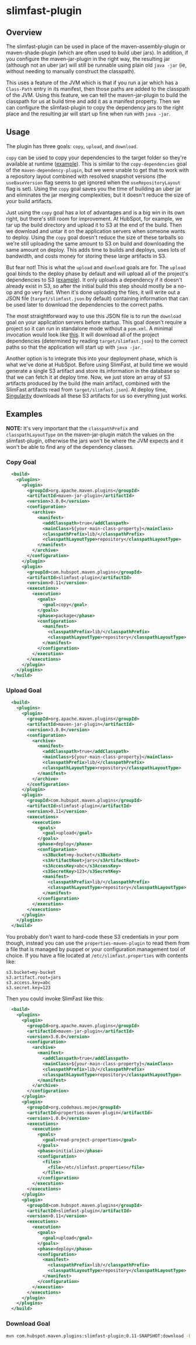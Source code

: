 # slimfast-plugin

## Overview ##

The slimfast-plugin can be used in place of the maven-assembly-plugin or maven-shade-plugin (which are often used to build 
uber jars). In addition, if you configure the maven-jar-plugin in the right way, the resulting jar (although not an uber jar)
will still be runnable using plain old `java -jar` (ie, without needing to manually construct the classpath). 

This uses a feature of the JVM which is that if you run a jar which has a `Class-Path` entry in its manifest, then those 
paths are added to the classpath of the JVM. Using this feature, we can tell the maven-jar-plugin to build the classpath 
for us at build time and add it as a manifest property. Then we can configure the slimfast-plugin to copy the dependency 
jars to the right place and the resulting jar will start up fine when run with `java -jar`.

## Usage ##

The plugin has three goals: `copy`, `upload`, and `download`. 

`copy` can be used to copy your dependencies to the target folder so they're available at runtime ([example](#copy-goal)).
This is similar to the `copy-dependencies` goal of the `maven-dependency-plugin`, but we were unable to get that to work 
with a repository layout combined with resolved snapshot versions (the `useBaseVersion` flag seems to get ignored when the
`useRepositoryLayout` flag is set). Using the `copy` goal saves you the time of building an uber jar and eliminates the jar 
merging complexities, but it doesn't reduce the size of your build artifacts.

Just using the `copy` goal has a lot of advantages and is a big win in its own right, but there's still room for improvement.
At HubSpot, for example, we tar up the build directory and upload it to S3 at the end of the build. Then we download and 
untar it on the application servers when someone wants to deploy. Using the `copy` goal doesn't reduce the size of these 
tarballs so we're still uploading the same amount to S3 on build and downloading the same amount on deploy. This adds 
time to builds and deploys, uses lots of bandwidth, and costs money for storing these large artifacts in S3. 

But fear not! This is what the `upload` and `download` goals are for. The `upload` goal binds to the deploy phase by default
and will upload all of the project's dependencies to S3 ([example](#upload-goal)). It only uploads a dependency if it doesn't 
already exist in S3, so after the initial build this step should mostly be a no-op and go very fast. When it's done uploading 
the files, it will write out a JSON file (`target/slimfast.json` by default) containing information that can be used later to 
download the dependencies to the correct paths.

The most straightforward way to use this JSON file is to run the `download` goal on your application servers before startup. 
This goal doesn't require a project so it can run in standalone mode without a `pom.xml`. A minimal invocation would look 
like [this](#download-goal). It will download all of the project dependencies (determined by reading `target/slimfast.json`) 
to the correct paths so that the application will start up with `java -jar`.

Another option is to integrate this into your deployment phase, which is what we've done at HubSpot. Before using SlimFast,
at build time we would generate a single S3 artifact and store its information in the database so that we can fetch it at deploy
time. Now, we just store an array of S3 artifacts produced by the build (the main artifact, combined with the SlimFast artifacts
read from `target/slimfast.json`). At deploy time, [Singularity](https://github.com/HubSpot/Singularity) downloads all these S3
artifacts for us so everything just works.

## Examples ##

**NOTE:** It's very important that the `classpathPrefix` and ` classpathLayoutType` on the maven-jar-plugin match 
the values on the slimfast-plugin, otherwise the jars won't be where the JVM expects and it won't be able 
to find any of the dependency classes.

### Copy Goal ###

```xml
  <build>
    <plugins>
      <plugin>
        <groupId>org.apache.maven.plugins</groupId>
        <artifactId>maven-jar-plugin</artifactId>
        <version>3.0.0</version>
        <configuration>
          <archive>
            <manifest>
              <addClasspath>true</addClasspath>
              <mainClass>${your-main-class-property}</mainClass>
              <classpathPrefix>lib/</classpathPrefix>
              <classpathLayoutType>repository</classpathLayoutType>
            </manifest>
          </archive>
        </configuration>
      </plugin>
      <plugin>
        <groupId>com.hubspot.maven.plugins</groupId>
        <artifactId>slimfast-plugin</artifactId>
        <version>0.11</version>
        <executions>
          <execution>
            <goals>
              <goal>copy</goal>
            </goals>
            <phase>package</phase>
            <configuration>
              <manifest>
                <classpathPrefix>lib/</classpathPrefix>
                <classpathLayoutType>repository</classpathLayoutType>
              </manifest>
            </configuration>
          </execution>
        </executions>
      </plugin>
    </plugins>
  </build>
```

### Upload Goal ###

```xml
  <build>
    <plugins>
      <plugin>
        <groupId>org.apache.maven.plugins</groupId>
        <artifactId>maven-jar-plugin</artifactId>
        <version>3.0.0</version>
        <configuration>
          <archive>
            <manifest>
              <addClasspath>true</addClasspath>
              <mainClass>${your-main-class-property}</mainClass>
              <classpathPrefix>lib/</classpathPrefix>
              <classpathLayoutType>repository</classpathLayoutType>
            </manifest>
          </archive>
        </configuration>
      </plugin>
      <plugin>
        <groupId>com.hubspot.maven.plugins</groupId>
        <artifactId>slimfast-plugin</artifactId>
        <version>0.11</version>
        <executions>
          <execution>
            <goals>
              <goal>upload</goal>
            </goals>
            <phase>deploy</phase>
            <configuration>
              <s3Bucket>my-bucket</s3Bucket>
              <s3ArtifactRoot>jars</s3ArtifactRoot>
              <s3AccessKey>abc</s3AccessKey>
              <s3SecretKey>123</s3SecretKey>
              <manifest>
                <classpathPrefix>lib/</classpathPrefix>
                <classpathLayoutType>repository</classpathLayoutType>
              </manifest>
            </configuration>
          </execution>
        </executions>
      </plugin>
    </plugins>
  </build>
```

You probably don't want to hard-code these S3 credentials in your pom though, instead you can use the 
`properties-maven-plugin` to read them from a file that is managed by puppet or your configuration management 
tool of choice. If you have a file located at `/etc/slimfast.properties` with contents like:

```properties
s3.bucket=my-bucket
s3.artifact.root=jars
s3.access.key=abc
s3.secret.key=123
```

Then you could invoke SlimFast like this:

```xml
  <build>
    <plugins>
      <plugin>
        <groupId>org.apache.maven.plugins</groupId>
        <artifactId>maven-jar-plugin</artifactId>
        <version>3.0.0</version>
        <configuration>
          <archive>
            <manifest>
              <addClasspath>true</addClasspath>
              <mainClass>${your-main-class-property}</mainClass>
              <classpathPrefix>lib/</classpathPrefix>
              <classpathLayoutType>repository</classpathLayoutType>
            </manifest>
          </archive>
        </configuration>
      </plugin>
      <plugin>
        <groupId>org.codehaus.mojo</groupId>
        <artifactId>properties-maven-plugin</artifactId>
        <version>1.0.0</version>
        <executions>
          <execution>
            <goals>
              <goal>read-project-properties</goal>
            </goals>
            <phase>initialize</phase>
            <configuration>
              <files>
                <file>/etc/slimfast.properties</file>
              </files>
            </configuration>
          </execution>
        </executions>
      </plugin>      
      <plugin>
        <groupId>com.hubspot.maven.plugins</groupId>
        <artifactId>slimfast-plugin</artifactId>
        <version>0.11</version>
        <executions>
          <execution>
            <goals>
              <goal>upload</goal>
            </goals>
            <phase>deploy</phase>
            <configuration>
              <manifest>
                <classpathPrefix>lib/</classpathPrefix>
                <classpathLayoutType>repository</classpathLayoutType>
              </manifest>
            </configuration>
          </execution>
        </executions>
      </plugin>
    </plugins>
  </build>
```

### Download Goal ###

```bash
mvn com.hubspot.maven.plugins:slimfast-plugin:0.11-SNAPSHOT:download -Dslimfast.s3.accessKey=abc -Dslimfast.s3.secretKey=123
```
